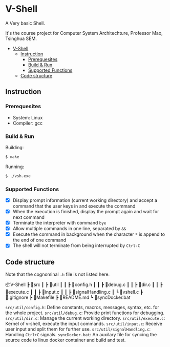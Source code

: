 # V-Shell

A Very basic Shell.

It's the course project for Computer System Architechture, Professor Mao, Tsinghua SEM.


<!-- @import "[TOC]" {cmd="toc" depthFrom=1 depthTo=6 orderedList=false} -->

<!-- code_chunk_output -->

- [V-Shell](#V-Shell)
  - [Instruction](#Instruction)
    - [Prerequesites](#Prerequesites)
    - [Build & Run](#Build--Run)
    - [Supported Functions](#Supported-Functions)
  - [Code structure](#Code-structure)

<!-- /code_chunk_output -->


## Instruction

### Prerequesites

- System: Linux
- Compiler: gcc

### Build & Run

Building:

```bash
$ make
```

Running:

```Bash
$ ./vsh.exe
```

### Supported Functions

- [x] Display prompt information (current working directory) and accept a command that the user keys in and execute the command
- [x] When the execution is finished, display the prompt again and wait for next command
- [x] Terminate the interpreter with command `bye`
- [x] Allow multiple commands in one line, separated by `&&`
- [x] Execute the command in background when the character `*` is append to the end of one command
- [x] The shell will not terminate from being interrupted by `Ctrl-C`

## Code structure

Note that the cognominal `.h` file is not listed here.

📦V-Shell
 ┣ 📂src
 ┃ ┣ 📂util
 ┃ ┃ ┣ 📜config.h
 ┃ ┃ ┣ 📜debug.c
 ┃ ┃ ┣ 📜dir.c
 ┃ ┃ ┣ 📜execute.c
 ┃ ┃ ┣ 📜input.c
 ┃ ┃ ┣ 📜signalHandling.c
 ┃ ┗ 📜vshell.c
 ┣ 📜.gitignore
 ┣ 📜Makefile
 ┣ 📜README.md
 ┗ 📜syncDocker.bat


`src/util/config.h`: Define constants, macros, messages, syntax, etc. for the whole project.
`src/util/debug.c`: Provide print functions for debugging.
`src/util/dir.c`: Manage the current working directory.
`src/util/execute.c`: Kernel of v-shell, execute the input commands.
`src/util/input.c`: Receive user input and split them for further use.
`src/util/signalHandling.c`: Handling `Ctrl+C` signals.
`syncDocker.bat`: An auxilary file for syncing the source code to linux docker container and build and test.
